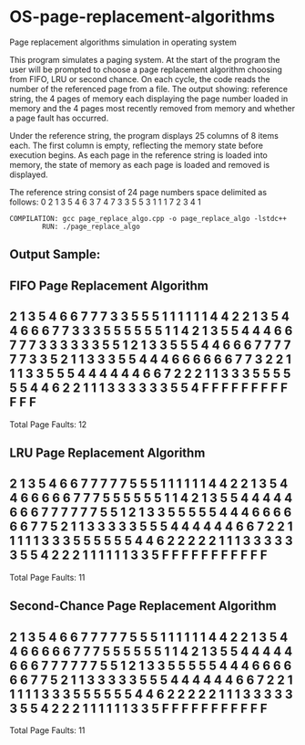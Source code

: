 # OS-page-replacement-algorithms
Page replacement algorithms simulation in operating system

This program simulates a paging system. At the start of the program the user will be prompted to choose a page replacement algorithm choosing from FIFO, LRU or second chance. On each cycle, the code reads the number of the referenced page from a file. The output showing: reference string, the 4 pages of memory each displaying the page number loaded in memory and the 4 pages most recently removed from memory and whether a page fault has occurred.

Under the reference string, the program displays 25 columns of 8 items each. The first column is empty, reflecting the memory state before execution begins. As each page in the reference string is loaded into memory, the state of memory as each page is loaded and removed is displayed.

The reference string consist of 24 page numbers space delimited as follows: 0 2 1 3 5 4 6 3 7 4 7 3 3 5 5 3 1 1 1 7 2 3 4 1


`COMPILATION: gcc page_replace_algo.cpp -o page_replace_algo -lstdc++` \
`        RUN: ./page_replace_algo`

## Output Sample:
FIFO Page Replacement Algorithm
-------------------------------------------------
  2 1 3 5 4 6 6 7 7 7 3 3 5 5 5 1 1 1 1 1 1 4 4 2
    2 1 3 5 4 4 6 6 6 7 7 3 3 3 5 5 5 5 5 5 1 1 4 
      2 1 3 5 5 4 4 4 6 6 7 7 7 3 3 3 3 3 3 5 5 1 
        2 1 3 3 5 5 5 4 4 6 6 6 7 7 7 7 7 7 3 3 5 
          2 1 1 3 3 3 5 5 4 4 4 6 6 6 6 6 6 7 7 3 
            2 2 1 1 1 3 3 5 5 5 4 4 4 4 4 4 6 6 7 
                2 2 2 1 1 3 3 3 5 5 5 5 5 5 4 4 6 
                      2 2 1 1 1 3 3 3 3 3 3 5 5 4
  F F F F F F   F     F   F     F           F   F 
-------------------------------------------------
Total Page Faults: 12


LRU Page Replacement Algorithm
-------------------------------------------------
  2 1 3 5 4 6 6 7 7 7 7 7 5 5 5 1 1 1 1 1 1 4 4 2
    2 1 3 5 4 4 6 6 6 6 6 7 7 7 5 5 5 5 5 5 1 1 4 
      2 1 3 5 5 4 4 4 4 4 6 6 6 7 7 7 7 7 7 5 5 1 
        2 1 3 3 5 5 5 5 5 4 4 4 6 6 6 6 6 6 7 7 5 
          2 1 1 3 3 3 3 3 5 5 5 4 4 4 4 4 4 6 6 7 
            2 2 1 1 1 1 1 3 3 3 5 5 5 5 5 5 4 4 6 
                2 2 2 2 2 1 1 1 3 3 3 3 3 3 5 5 4 
                          2 2 2 1 1 1 1 1 1 3 3 5
  F F F F F F   F         F     F           F   F 
-------------------------------------------------
Total Page Faults: 11


Second-Chance Page Replacement Algorithm
-------------------------------------------------
  2 1 3 5 4 6 6 7 7 7 7 7 5 5 5 1 1 1 1 1 1 4 4 2
    2 1 3 5 4 4 6 6 6 6 6 7 7 7 5 5 5 5 5 5 1 1 4 
      2 1 3 5 5 4 4 4 4 4 6 6 6 7 7 7 7 7 7 5 5 1 
        2 1 3 3 5 5 5 5 5 4 4 4 6 6 6 6 6 6 7 7 5 
          2 1 1 3 3 3 3 3 5 5 5 4 4 4 4 4 4 6 6 7 
            2 2 1 1 1 1 1 3 3 3 5 5 5 5 5 5 4 4 6 
                2 2 2 2 2 1 1 1 3 3 3 3 3 3 5 5 4 
                          2 2 2 1 1 1 1 1 1 3 3 5
  F F F F F F   F         F     F           F   F 
-------------------------------------------------
Total Page Faults: 11
